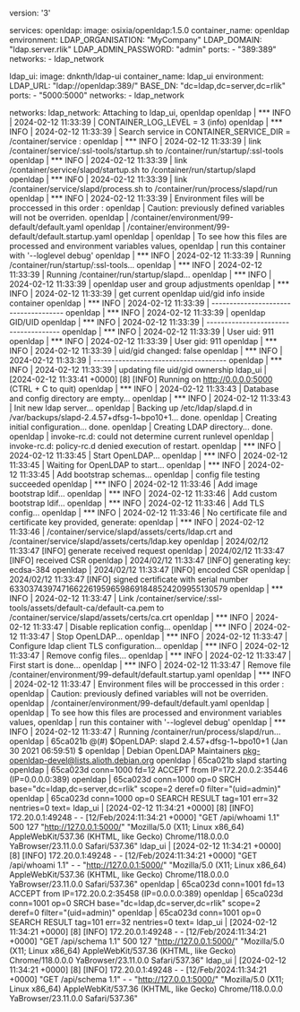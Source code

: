 version: '3'

services:
  openldap:
    image: osixia/openldap:1.5.0
    container_name: openldap
    environment:
      LDAP_ORGANISATION: "MyCompany"
      LDAP_DOMAIN: "ldap.server.rlik"
      LDAP_ADMIN_PASSWORD: "admin"
    ports:
      - "389:389"
    networks:
      - ldap_network

  ldap_ui:
    image: dnknth/ldap-ui
    container_name: ldap_ui
    environment:
      LDAP_URL: "ldap://openldap:389/"
      BASE_DN: "dc=ldap,dc=server,dc=rlik"
    ports:
      - "5000:5000"
    networks:
      - ldap_network

networks:
  ldap_network:
Attaching to ldap_ui, openldap
openldap  | ***  INFO   | 2024-02-12 11:33:39 | CONTAINER_LOG_LEVEL = 3 (info)
openldap  | ***  INFO   | 2024-02-12 11:33:39 | Search service in CONTAINER_SERVICE_DIR = /container/service :
openldap  | ***  INFO   | 2024-02-12 11:33:39 | link /container/service/:ssl-tools/startup.sh to /container/run/startup/:ssl-tools
openldap  | ***  INFO   | 2024-02-12 11:33:39 | link /container/service/slapd/startup.sh to /container/run/startup/slapd
openldap  | ***  INFO   | 2024-02-12 11:33:39 | link /container/service/slapd/process.sh to /container/run/process/slapd/run
openldap  | ***  INFO   | 2024-02-12 11:33:39 | Environment files will be proccessed in this order : 
openldap  | Caution: previously defined variables will not be overriden.
openldap  | /container/environment/99-default/default.yaml
openldap  | /container/environment/99-default/default.startup.yaml
openldap  | 
openldap  | To see how this files are processed and environment variables values,
openldap  | run this container with '--loglevel debug'
openldap  | ***  INFO   | 2024-02-12 11:33:39 | Running /container/run/startup/:ssl-tools...
openldap  | ***  INFO   | 2024-02-12 11:33:39 | Running /container/run/startup/slapd...
openldap  | ***  INFO   | 2024-02-12 11:33:39 | openldap user and group adjustments
openldap  | ***  INFO   | 2024-02-12 11:33:39 | get current openldap uid/gid info inside container
openldap  | ***  INFO   | 2024-02-12 11:33:39 | -------------------------------------
openldap  | ***  INFO   | 2024-02-12 11:33:39 | openldap GID/UID
openldap  | ***  INFO   | 2024-02-12 11:33:39 | -------------------------------------
openldap  | ***  INFO   | 2024-02-12 11:33:39 | User uid: 911
openldap  | ***  INFO   | 2024-02-12 11:33:39 | User gid: 911
openldap  | ***  INFO   | 2024-02-12 11:33:39 | uid/gid changed: false
openldap  | ***  INFO   | 2024-02-12 11:33:39 | -------------------------------------
openldap  | ***  INFO   | 2024-02-12 11:33:39 | updating file uid/gid ownership
ldap_ui   | [2024-02-12 11:33:41 +0000] [8] [INFO] Running on http://0.0.0.0:5000 (CTRL + C to quit)
openldap  | ***  INFO   | 2024-02-12 11:33:43 | Database and config directory are empty...
openldap  | ***  INFO   | 2024-02-12 11:33:43 | Init new ldap server...
openldap  |   Backing up /etc/ldap/slapd.d in /var/backups/slapd-2.4.57+dfsg-1~bpo10+1... done.
openldap  |   Creating initial configuration... done.
openldap  |   Creating LDAP directory... done.
openldap  | invoke-rc.d: could not determine current runlevel
openldap  | invoke-rc.d: policy-rc.d denied execution of restart.
openldap  | ***  INFO   | 2024-02-12 11:33:45 | Start OpenLDAP...
openldap  | ***  INFO   | 2024-02-12 11:33:45 | Waiting for OpenLDAP to start...
openldap  | ***  INFO   | 2024-02-12 11:33:45 | Add bootstrap schemas...
openldap  | config file testing succeeded
openldap  | ***  INFO   | 2024-02-12 11:33:46 | Add image bootstrap ldif...
openldap  | ***  INFO   | 2024-02-12 11:33:46 | Add custom bootstrap ldif...
openldap  | ***  INFO   | 2024-02-12 11:33:46 | Add TLS config...
openldap  | ***  INFO   | 2024-02-12 11:33:46 | No certificate file and certificate key provided, generate:
openldap  | ***  INFO   | 2024-02-12 11:33:46 | /container/service/slapd/assets/certs/ldap.crt and /container/service/slapd/assets/certs/ldap.key
openldap  | 2024/02/12 11:33:47 [INFO] generate received request
openldap  | 2024/02/12 11:33:47 [INFO] received CSR
openldap  | 2024/02/12 11:33:47 [INFO] generating key: ecdsa-384
openldap  | 2024/02/12 11:33:47 [INFO] encoded CSR
openldap  | 2024/02/12 11:33:47 [INFO] signed certificate with serial number 63303743974716622619596598691848524209955130579
openldap  | ***  INFO   | 2024-02-12 11:33:47 | Link /container/service/:ssl-tools/assets/default-ca/default-ca.pem to /container/service/slapd/assets/certs/ca.crt
openldap  | ***  INFO   | 2024-02-12 11:33:47 | Disable replication config...
openldap  | ***  INFO   | 2024-02-12 11:33:47 | Stop OpenLDAP...
openldap  | ***  INFO   | 2024-02-12 11:33:47 | Configure ldap client TLS configuration...
openldap  | ***  INFO   | 2024-02-12 11:33:47 | Remove config files...
openldap  | ***  INFO   | 2024-02-12 11:33:47 | First start is done...
openldap  | ***  INFO   | 2024-02-12 11:33:47 | Remove file /container/environment/99-default/default.startup.yaml
openldap  | ***  INFO   | 2024-02-12 11:33:47 | Environment files will be proccessed in this order : 
openldap  | Caution: previously defined variables will not be overriden.
openldap  | /container/environment/99-default/default.yaml
openldap  | 
openldap  | To see how this files are processed and environment variables values,
openldap  | run this container with '--loglevel debug'
openldap  | ***  INFO   | 2024-02-12 11:33:47 | Running /container/run/process/slapd/run...
openldap  | 65ca021b @(#) $OpenLDAP: slapd 2.4.57+dfsg-1~bpo10+1 (Jan 30 2021 06:59:51) $
openldap  | 	Debian OpenLDAP Maintainers <pkg-openldap-devel@lists.alioth.debian.org>
openldap  | 65ca021b slapd starting
openldap  | 65ca023d conn=1000 fd=12 ACCEPT from IP=172.20.0.2:35446 (IP=0.0.0.0:389)
openldap  | 65ca023d conn=1000 op=0 SRCH base="dc=ldap,dc=server,dc=rlik" scope=2 deref=0 filter="(uid=admin)"
openldap  | 65ca023d conn=1000 op=0 SEARCH RESULT tag=101 err=32 nentries=0 text=
ldap_ui   | [2024-02-12 11:34:21 +0000] [8] [INFO] 172.20.0.1:49248 - - [12/Feb/2024:11:34:21 +0000] "GET /api/whoami 1.1" 500 127 "http://127.0.0.1:5000/" "Mozilla/5.0 (X11; Linux x86_64) AppleWebKit/537.36 (KHTML, like Gecko) Chrome/118.0.0.0 YaBrowser/23.11.0.0 Safari/537.36"
ldap_ui   | [2024-02-12 11:34:21 +0000] [8] [INFO] 172.20.0.1:49248 - - [12/Feb/2024:11:34:21 +0000] "GET /api/whoami 1.1" - - "http://127.0.0.1:5000/" "Mozilla/5.0 (X11; Linux x86_64) AppleWebKit/537.36 (KHTML, like Gecko) Chrome/118.0.0.0 YaBrowser/23.11.0.0 Safari/537.36"
openldap  | 65ca023d conn=1001 fd=13 ACCEPT from IP=172.20.0.2:35458 (IP=0.0.0.0:389)
openldap  | 65ca023d conn=1001 op=0 SRCH base="dc=ldap,dc=server,dc=rlik" scope=2 deref=0 filter="(uid=admin)"
openldap  | 65ca023d conn=1001 op=0 SEARCH RESULT tag=101 err=32 nentries=0 text=
ldap_ui   | [2024-02-12 11:34:21 +0000] [8] [INFO] 172.20.0.1:49248 - - [12/Feb/2024:11:34:21 +0000] "GET /api/schema 1.1" 500 127 "http://127.0.0.1:5000/" "Mozilla/5.0 (X11; Linux x86_64) AppleWebKit/537.36 (KHTML, like Gecko) Chrome/118.0.0.0 YaBrowser/23.11.0.0 Safari/537.36"
ldap_ui   | [2024-02-12 11:34:21 +0000] [8] [INFO] 172.20.0.1:49248 - - [12/Feb/2024:11:34:21 +0000] "GET /api/schema 1.1" - - "http://127.0.0.1:5000/" "Mozilla/5.0 (X11; Linux x86_64) AppleWebKit/537.36 (KHTML, like Gecko) Chrome/118.0.0.0 YaBrowser/23.11.0.0 Safari/537.36"
